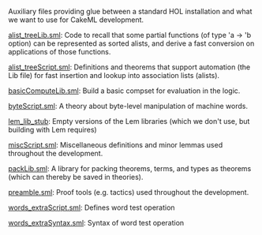 Auxiliary files providing glue between a standard HOL installation
and what we want to use for CakeML development.

[alist_treeLib.sml](alist_treeLib.sml):
Code to recall that some partial functions (of type 'a -> 'b option)
can be represented as sorted alists, and derive a fast conversion on
applications of those functions.

[alist_treeScript.sml](alist_treeScript.sml):
Definitions and theorems that support automation (the Lib file) for
fast insertion and lookup into association lists (alists).

[basicComputeLib.sml](basicComputeLib.sml):
Build a basic compset for evaluation in the logic.

[byteScript.sml](byteScript.sml):
A theory about byte-level manipulation of machine words.

[lem_lib_stub](lem_lib_stub):
Empty versions of the Lem libraries (which we don't use, but building
with Lem requires)

[miscScript.sml](miscScript.sml):
Miscellaneous definitions and minor lemmas used throughout the
development.

[packLib.sml](packLib.sml):
A library for packing theorems, terms, and types as theorems (which can
thereby be saved in theories).

[preamble.sml](preamble.sml):
Proof tools (e.g. tactics) used throughout the development.

[words_extraScript.sml](words_extraScript.sml):
Defines word test operation

[words_extraSyntax.sml](words_extraSyntax.sml):
Syntax of word test operation
